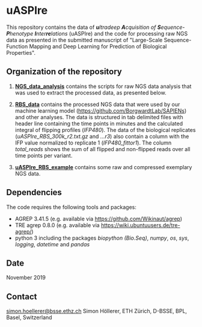 # uASPIre

This repository contains the data of _**u**ltradeep **A**cquisition of **S**equence-**P**henotype **I**nter**re**lations_ (uASPIre) and the code for processing raw NGS data as presented in the submitted manuscript of "Large-Scale Sequence-Function Mapping and Deep Learning for Prediction of Biological Properties".

## Organization of the repository

1. [**NGS_data_analysis**](NGS_data_analysis) contains the scripts for raw NGS data analysis that was used to extract the processed data, as presented below. 

2. [**RBS_data**](RBS_data) contains the processed NGS data that were used by our machine learning model (https://github.com/BorgwardtLab/SAPIENs) and other analyses. The data is structured in tab delimited files with header line containing the time points in minutes and the calculated integral of flipping profiles (_IFP480_). The data of the biological replicates (_uASPIre_RBS_300k_r2.txt.gz_ and _...r3_) also contain a column with the IFP value normalized to replicate 1 (_IFP480_fittor1_). The column _total_reads_ shows the sum of all flipped and non-flipped reads over all time points per variant.

3. [**uASPIre_RBS_example**](uASPIre_RBS_example) contains some raw and compressed exemplary NGS data.

## Dependencies
The code requires the following tools and packages:
+ AGREP 3.41.5 (e.g. available via https://github.com/Wikinaut/agrep)
+ TRE agrep 0.8.0 (e.g. available via https://wiki.ubuntuusers.de/tre-agrep/)
+ python 3 including the packages _biopython (Bio.Seq)_, _numpy_, _os_, _sys_, _logging_, _datetime_ and _pandas_

## Date
November 2019

## Contact
simon.hoellerer@bsse.ethz.ch
Simon Höllerer, ETH Zürich, D-BSSE, BPL, Basel, Switzerland 
